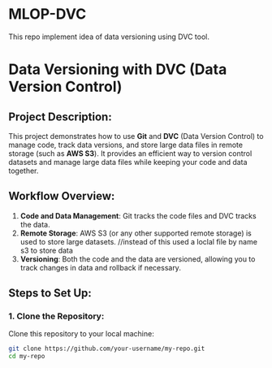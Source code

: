 # MLOP-DVC
This repo implement idea of data versioning using DVC tool.

# Data Versioning with DVC (Data Version Control)

## Project Description:
This project demonstrates how to use **Git** and **DVC** (Data Version Control) to manage code, track data versions, and store large data files in remote storage (such as **AWS S3**). It provides an efficient way to version control datasets and manage large data files while keeping your code and data together.

## Workflow Overview:
1. **Code and Data Management**: Git tracks the code files and DVC tracks the data.
2. **Remote Storage**: AWS S3 (or any other supported remote storage) is used to store large datasets. //instead of this used a loclal file by name s3 to store data
3. **Versioning**: Both the code and the data are versioned, allowing you to track changes in data and rollback if necessary.

## Steps to Set Up:

### 1. Clone the Repository:
Clone this repository to your local machine:

```bash
git clone https://github.com/your-username/my-repo.git
cd my-repo
